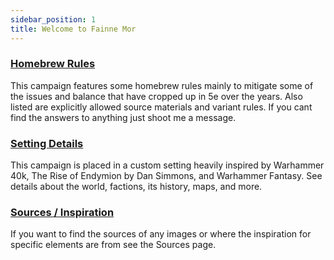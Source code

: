 ```yaml
---
sidebar_position: 1
title: Welcome to Fainne Mor
---
```


### [Homebrew Rules](/docs/rules/sources)

This campaign features some homebrew rules mainly to mitigate some of the issues and balance that have cropped up in 5e over the years. Also listed are explicitly allowed source materials and variant rules. If you cant find the answers to anything just shoot me a message.

### [Setting Details](/docs/setting/placeholder)

This campaign is placed in a custom setting heavily inspired by Warhammer 40k, The Rise of Endymion by Dan Simmons, and Warhammer Fantasy. See details about the world, factions, its history, maps, and more.

### [Sources / Inspiration](/docs/sources)

If you want to find the sources of any images or where the inspiration for specific elements are from see the Sources page.
